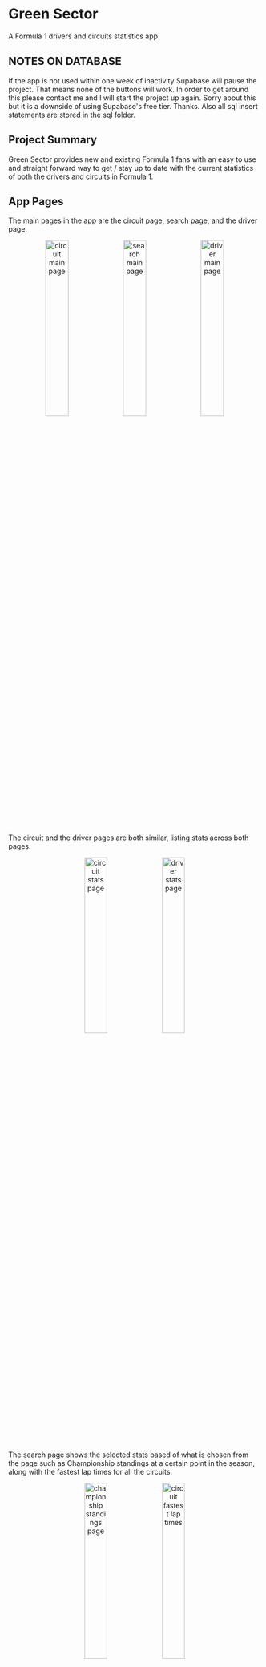 # Green Sector
A Formula 1 drivers and circuits statistics app

## **NOTES ON DATABASE**
If the app is not used within one week of inactivity Supabase will pause the project. That means none of the buttons will work. In order to get around this please contact me and I will start the project up again. Sorry about this but it is a downside of using Supabase's free tier. Thanks. Also all sql insert statements are stored in the sql folder.

## Project Summary
Green Sector provides new and existing Formula 1 fans with an easy to use and straight forward way to get / stay up to date with the current statistics of both the drivers and circuits in Formula 1. 

## App Pages
The main pages in the app are the circuit page, search page, and the driver page. 

<p align="center"><img src="/images/Circuit-Page.png" alt="circuit main page" width="30%"> <img src="/images/Search-Page.png" alt="search main page" width="30%"> <img src="/images/Driver-Page.png" alt="driver main page" width="30%"></p>

The circuit and the driver pages are both similar, listing stats across both pages. 

<p align="center"><img src="/images/Circuit-Stats-Page.png" alt="circuit stats page" width="30%"> <img src="/images/Driver-Stats-Page.png" alt="driver stats page" width="30%"></p>

The search page shows the selected stats based of what is chosen from the page such as Championship standings at a certain point in the season, along with the fastest lap times for all the circuits. 

<p align="center"><img src="/images/Championship-Standings.png" alt="championship standings page" width="30%"> <img src="/images/Fastest-Lap-Overall.png" alt="circuit fastest lap times" width="30%"></p>

The user us also able to update and delete a drivers fastest lap time 

<p align="center"><img src="/images/Update-Lap.gif" alt="updating laps" width="30%"></p>

## ER Diagram
The ER Diagram for this app is shown below in the image. ![er diagram](/images/er-diagram.png)

### Database
GreenSector uses [Supabase](https://github.com/supabase) as the backend SQL server. [Supabase-Kt](https://github.com/supabase-community/supabase-kt) is used for making connections to the database with Kotlin.

#### SQL Queries
The queries run in this project are shown below with their respective results.
#### Circuit Queries
Longest Lap Distance returns the top five longest lap distances for circuits.
````sql
create or replace function longest_lap_distance()
  returns table(circuit_name varchar, lap_distance float(8))
  language 'sql'
as $$;

select name as circuit_name, lap_distance
from circuit
order by lap_distance desc
limit(5);

$$;
````
| circuit_name | lap_distance |
| ------------ | ------------ |
| Spa          | 7.004        |
| Jeddah       | 6.174        |
| Azerbaijan   | 6.003        |
| Silverstone  | 5.891        |
| France       | 5.842        |

Longest Race Distance returns the top five longest race distances.
````sql
create or replace function longest_race_distance()
  returns table(circuit_name varchar, race_distance float(8))
  language 'sql'
as $$;

select name as circuit_name, race_distance
from circuit
order by race_distance desc
limit(5);

$$;
````
| circuit_name        | race_distance |
| ------------------- | ------------- |
| France              | 309.69        |
| Emilia-Romagna      | 309.049       |
| Singapore           | 308.706       |
| Jeddah              | 308.45        |
| Barcelona-Catalunya | 308.424       |

Fastest Lap Time Overall returns the top 5 circuits with the fastest lap time.
````sql
create or replace function fastest_lap_time_overall()
  returns table(circuit_name varchar, lap_time float(8), rank int)
  language 'sql'
as $$

select name, lap_time, lap_time_rank
from (
  select c.name, fl.lap_time,
         rank() over (partition by c.name order by fl.lap_time) as lap_time_rank
  from fastestlaptime fl join race r using (race_id) join circuit c using (circuit_id)
) ranked_times
where lap_time_rank = 1
order by lap_time asc
limit 5;

$$;
````
| circuit_name  | lap_time | rank |
| ------------- | -------- | ---- |
| Singapore     | 60.463   | 1    |
| Spa           | 65.651   | 1    |
| Red Bull Ring | 67.275   | 1    |
| Zandvoort     | 73.652   | 1    |
| Sao Paulo     | 73.785   | 1    |

Fastest Laps at Circuit(circuit_id) returns the top five fastest laps at the circuit of the users choosing.
````sql
create or replace function fastest_laps_at_circuit("id" int)
  returns table(first_name varchar, last_name varchar, lap_time float(8), name varchar)
  language 'sql'
as $$;

select first_name, last_name, lap_time, name
from driver join fastestlaptime using (driver_id) join race using (race_id) join circuit using (circuit_id)
where circuit_id = id
order by lap_time asc
limit(5);

$$;
````
| first_name | last_name  | lap_time | name   |
| ---------- | ---------- | -------- | ------ |
| Carlos     | Sainz      | 95.781   | France |
| Max        | Verstappen | 97.491   | France |
| George     | Russel     | 97.548   | France |
| Lewis      | Hamilton   | 97.668   | France |
| Sergio     | Perez      | 97.78    | France |
#### Driver Queries
Driver Wins returns the top five drivers with the most wins.
````sql
create or replace function driver_wins()
  returns table(first_name varchar, last_name varchar, wins int)
  language 'sql'
as $$;

select first_name, last_name, career_wins
from driver join driverstatistics using (driver_id)
order by career_wins desc
limit(5);

$$;
````
| first_name | last_name  | wins |
| ---------- | ---------- | ---- |
| Lewis      | Hamilton   | 103  |
| Sebastian  | Vettel     | 53   |
| Max        | Verstappen | 35   |
| Fernando   | Alonso     | 32   |
| Valtteri   | Bottas     | 10   |

Driver Podiums returns the top five drivers with the most podiums.
````sql
create or replace function driver_podiums()
  returns table(first_name varchar, last_name varchar, podiums int)
  language 'sql'
as $$;

select first_name, last_name, career_podiums
from driver join driverstatistics using (driver_id)
order by career_podiums desc
limit(5);

$$;
````
| first_name | last_name  | podiums |
| ---------- | ---------- | ------- |
| Lewis      | Hamilton   | 191     |
| Sebastian  | Vettel     | 122     |
| Fernando   | Alonso     | 98      |
| Max        | Verstappen | 77      |
| Valtteri   | Bottas     | 67      |

Driver Races returns the top five drivers with the most races.
````sql
create or replace function driver_races()
  returns table(first_name varchar, last_name varchar, races int)
  language 'sql'
as $$;

select first_name, last_name, career_races as races
from driver join driverstatistics using (driver_id)
order by races desc
limit(5);

$$;
````
| first_name | last_name | races |
| ---------- | --------- | ----- |
| Fernando   | Alonso    | 356   |
| Lewis      | Hamilton  | 310   |
| Sebastian  | Vettel    | 299   |
| Sergio     | Perez     | 235   |
| Daniel     | Ricciardo | 232   |

Driver Fastest Laps returns the top five drivers with the most fastest laps.
````sql
create or replace function driver_fastest_laps()
  returns table(first_name varchar, last_name varchar, fastest_laps int)
  language 'sql'
as $$;

select first_name, last_name, career_fastest_laps as fastest_laps
from driver join driverstatistics using (driver_id)
order by career_fastest_laps desc
limit(5);

$$;
````
| first_name | last_name  | fastest_laps |
| ---------- | ---------- | ------------ |
| Lewis      | Hamilton   | 61           |
| Sebastian  | Vettel     | 38           |
| Fernando   | Alonso     | 23           |
| Max        | Verstappen | 21           |
| Valtteri   | Bottas     | 19           |

Driver DNFS (Do Not Finish) returns the drivers with the most races not finished.
````sql
create or replace function driver_dnfs()
  returns table(first_name varchar, last_name varchar, dnfs int)
  language 'sql'
as $$;

select first_name, last_name, sum(retirement::int)
from driver join results using(driver_id)
group by first_name, last_name
order by sum(retirement::int) desc
limit(5);

$$;
````
| first_name | last_name | dnfs |
| ---------- | --------- | ---- |
| Yuki       | Tsunoda   | 6    |
| Fernando   | Alonso    | 6    |
| Alexander  | Albon     | 6    |
| Zhou       | Guanyu    | 6    |
| Valtteri   | Bottas    | 6    |

Driver Standings At returns the top five drivers with the most points at the chosen circuit.
````sql
create or replace function driver_standings_at("id" int)
  returns table(first_name varchar, last_name varchar, points int, circuit_name varchar)
  language 'sql'
as $$;

select first_name, last_name, points, name as circuit_name
from driver join driverstandings using (driver_id) join race using (race_id) join circuit using (circuit_id)
where circuit_id = id
limit(5);

$$;
````
| first_name | last_name  | points | circuit_name |
| ---------- | ---------- | ------ | ------------ |
| Max        | Verstappen | 125    | Monaco       |
| Charles    | Leclerc    | 116    | Monaco       |
| Sergio     | Perez      | 110    | Monaco       |
| George     | Russel     | 84     | Monaco       |
| Carlos     | Sainz      | 83     | Monaco       |

Driver All Average Points returns all the drivers average points per race throughout the season. The reason all 20 drivers are returned is because the user is able to select the top five highest average point finishers or the bottom five average point finishers.
````sql
create or replace function driver_all_avg_points()
  returns table(first_name varchar, last_name varchar, avg_points float(8))
  language 'sql'
as $$;

select first_name, last_name, AVG(points) as avg_points
from driver join results using (driver_id)
group by first_name, last_name
order by avg_points desc;

$$;
````
| first_name | last_name  | avg_points |
| ---------- | ---------- | ---------- |
| Max        | Verstappen | 19.6818    |
| Sergio     | Perez      | 13.2273    |
| Charles    | Leclerc    | 12.8636    |
| George     | Russel     | 11.9091    |
| Lewis      | Hamilton   | 10.5909    |
| Carlos     | Sainz      | 10.1818    |
| Lando      | Norris     | 5.27273    |
| Esteban    | Ocon       | 4.04545    |
| Fernando   | Alonso     | 3.59091    |
| Valtteri   | Bottas     | 2.13636    |
| Sebastian  | Vettel     | 1.7619     |
| Daniel     | Ricciardo  | 1.54545    |
| Pierre     | Gasly      | 1.04545    |
| Kevin      | Magnussen  | 0.954545   |
| Lance      | Stroll     | 0.818182   |
| Mick       | Schumacher | 0.545455   |
| Yuki       | Tsunoda    | 0.545455   |
| Zhou       | Guanyu     | 0.272727   |
| Alexander  | Albon      | 0.181818   |
| Nicholas   | Latifi     | 0.0909091  |

Driver All Average Finish returns the average finishing position of every driver. The reason it returns all 20 is because the user is able to choose the top five best average positions or the bottom five average positions.
````sql
create or replace function driver_all_avg_finish()
  returns table(first_name varchar, last_name varchar, avg_position float(8))
  language 'sql'
as $$;

select first_name, last_name, AVG(end_position) as avg_position
from driver join results using (driver_id)
group by first_name, last_name
order by avg_position asc;

$$;
````
| first_name | last_name  | avg_position |
| ---------- | ---------- | ------------ |
| Max        | Verstappen | 2.80952      |
| Charles    | Leclerc    | 3.31579      |
| Carlos     | Sainz      | 3.5          |
| Sergio     | Perez      | 3.95         |
| George     | Russel     | 4.38095      |
| Lewis      | Hamilton   | 5.38095      |
| Lando      | Norris     | 7.8          |
| Esteban    | Ocon       | 8.2          |
| Fernando   | Alonso     | 8.64706      |
| Valtteri   | Bottas     | 10.4118      |
| Sebastian  | Vettel     | 10.5556      |
| Lance      | Stroll     | 11.45        |
| Daniel     | Ricciardo  | 11.5789      |
| Pierre     | Gasly      | 11.5789      |
| Alexander  | Albon      | 12.7647      |
| Zhou       | Guanyu     | 12.8824      |
| Yuki       | Tsunoda    | 13.0625      |
| Kevin      | Magnussen  | 13.1667      |
| Mick       | Schumacher | 13.6842      |
| Nicholas   | Latifi     | 15.7059      |

## Getting Started
Installing GreenSector can be done by first installing [Android App Studio](https://developer.android.com/studio). Then you will want to clone the repository to a folder of your choosing. Once you have first installed Android App Studio and cloned the repository you can then open Android App Studio and open the cloned repository. Once GreenSector has been opened in Android App Studio you will need to create an emulator to run the app. On the right hand side of the screen, near the top right corner you will see a tab called "Device Manager". ![device manager](/images/device-manager.png) After opening Device Manager you will want to click on "Create Device". ![create device](images/create-device.png) Choose any device you want and then select Android Image "Tiramisu". ![tiramisu android system image](/images/tiramisu-image.png) After the device is created you will be able to run the project by selecting the green run arrow in the upper right hand corner. ![run app button](/images/run-button.png) The GreenSector will know run on your computer for you to enjoy.

## Current Developers
The Current head developer of the Green Sector project is [Dominic Orsi](https://github.com/DominicOrsi). An updated IOS and Android version is in the works.
